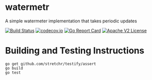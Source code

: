 # watermetr

A simple watermeter implementation that takes periodic updates

[![Build Status](https://travis-ci.org/schmidtw/watermetr.svg?branch=master)](https://travis-ci.org/schmidtw/watermetr) 
[![codecov.io](http://codecov.io/github/schmidtw/watermetr/coverage.svg?branch=master)](http://codecov.io/github/schmidtw/watermetr?branch=master)
[![Go Report Card](https://goreportcard.com/badge/github.com/schmidtw/watermetr)](https://goreportcard.com/report/github.com/schmidtw/watermetr)
[![Apache V2 License](http://img.shields.io/badge/license-Apache%20V2-blue.svg)](https://github.com/Comcast/parodus/blob/master/LICENSE)

# Building and Testing Instructions

```
go get github.com/stretchr/testify/assert
go build
go test
```

